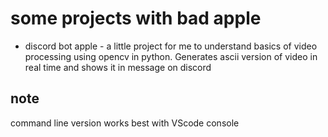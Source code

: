 # some projects with bad apple
- discord bot apple - a little project for me to understand basics of video processing using opencv in python.
Generates ascii version of video in real time and shows it in message on discord
## note
command line version works best with VScode console
